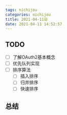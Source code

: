 ```yaml
---
tags: nichijou
categories: nichijou
title: 2021-04-11日
date: 2021-04-11 14:52:57
---
```

## TODO
- [ ] 了解OAuth2基本概念
- [ ] 优先队列实现
- [ ] 排序算法
    - [ ] 插入排序
    - [ ] 归并排序
    - [ ] 快速排序

## 总结


